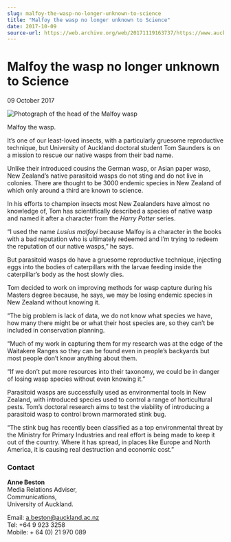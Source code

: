```yaml
---
slug: malfoy-the-wasp-no-longer-unknown-to-science
title: "Malfoy the wasp no longer unknown to Science"
date: 2017-10-09
source-url: https://web.archive.org/web/20171119163737/https://www.auckland.ac.nz/en/about/news-events-and-notices/news/news-2017/10/malfoy-the-wasp-no-longer-unknown-to-science.html
---
```

Malfoy the wasp no longer unknown to Science
============================================

09 October 2017

![Photograph of the head of the Malfoy wasp](https://www.auckland.ac.nz/en/about/news-events-and-notices/news/news-2017/10/malfoy-the-wasp-no-longer-unknown-to-science/_jcr_content/par/textimage/image.img.jpg/1507496413716.jpg "Lusius malfoyi wasp")

Malfoy the wasp.

It’s one of our least-loved insects, with a particularly gruesome reproductive technique, but University of Auckland doctoral student Tom Saunders is on a mission to rescue our native wasps from their bad name.

Unlike their introduced cousins the German wasp, or Asian paper wasp, New Zealand’s native parasitoid wasps do not sting and do not live in colonies. There are thought to be 3000 endemic species in New Zealand of which only around a third are known to science.

In his efforts to champion insects most New Zealanders have almost no knowledge of, Tom has scientifically described a species of native wasp and named it after a character from the _Harry Potter_ series.

“I used the name _Lusius malfoyi_ because Malfoy is a character in the books with a bad reputation who is ultimately redeemed and I’m trying to redeem the reputation of our native wasps,” he says.

But parasitoid wasps do have a gruesome reproductive technique, injecting eggs into the bodies of caterpillars with the larvae feeding inside the caterpillar’s body as the host slowly dies.

Tom decided to work on improving methods for wasp capture during his Masters degree because, he says, we may be losing endemic species in New Zealand without knowing it.

“The big problem is lack of data, we do not know what species we have, how many there might be or what their host species are, so they can’t be included in conservation planning.

“Much of my work in capturing them for my research was at the edge of the Waitakere Ranges so they can be found even in people’s backyards but most people don’t know anything about them.

“If we don’t put more resources into their taxonomy, we could be in danger of losing wasp species without even knowing it.”

Parasitoid wasps are successfully used as environmental tools in New Zealand, with introduced species used to control a range of horticultural pests. Tom’s doctoral research aims to test the viability of introducing a parasitoid wasp to control brown marmorated stink bug.

“The stink bug has recently been classified as a top environmental threat by the Ministry for Primary Industries and real effort is being made to keep it out of the country. Where it has spread, in places like Europe and North America, it is causing real destruction and economic cost.”

### **Contact**

**Anne Beston**  
Media Relations Adviser,  
Communications,  
University of Auckland.

Email: [a.beston@auckland.ac.nz  
](mailto:a.beston@auckland.ac.nz)Tel: +64 9 923 3258  
Mobile: + 64 (0) 21 970 089